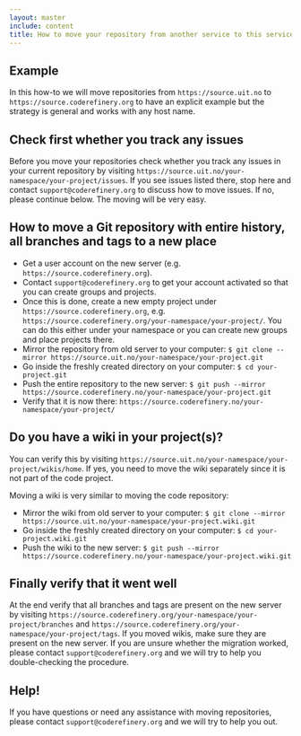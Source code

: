 ```yaml
---
layout: master
include: content
title: How to move your repository from another service to this service
---
```


## Example

In this how-to we will move repositories from `https://source.uit.no` to
`https://source.coderefinery.org` to have an explicit example
but the strategy is general and works with any host name.


## Check first whether you track any issues

Before you move your repositories check whether you track any issues in your
current repository by visiting
`https://source.uit.no/your-namespace/your-project/issues`.  If you see issues
listed there, stop here and contact `support@coderefinery.org` to discuss how
to move issues. If no, please continue below. The moving will be very easy.


## How to move a Git repository with entire history, all branches and tags to a new place

- Get a user account on the new server (e.g. `https://source.coderefinery.org`).
- Contact `support@coderefinery.org` to get your account activated so that you can create groups and projects.
- Once this is done, create a new empty project under
  `https://source.coderefinery.org`, e.g.
  `https://source.coderefinery.org/your-namespace/your-project/`. You can do this
  either under your namespace or you can create new groups and place projects
  there.
- Mirror the repository from old server to your computer: `$ git clone --mirror https://source.uit.no/your-namespace/your-project.git`
- Go inside the freshly created directory on your computer: `$ cd your-project.git`
- Push the entire repository to the new server: `$ git push --mirror https://source.coderefinery.no/your-namespace/your-project.git`
- Verify that it is now there: `https://source.coderefinery.no/your-namespace/your-project/`


## Do you have a wiki in your project(s)?

You can verify this by visiting `https://source.uit.no/your-namespace/your-project/wikis/home`.
If yes, you need to move the wiki separately since it is not part of the code project.

Moving a wiki is very similar to moving the code repository:

- Mirror the wiki from old server to your computer: `$ git clone --mirror https://source.uit.no/your-namespace/your-project.wiki.git`
- Go inside the freshly created directory on your computer: `$ cd your-project.wiki.git`
- Push the wiki to the new server: `$ git push --mirror https://source.coderefinery.no/your-namespace/your-project.wiki.git`


## Finally verify that it went well

At the end verify that all branches and tags are present on the new server
by visiting `https://source.coderefinery.org/your-namespace/your-project/branches`
and `https://source.coderefinery.org/your-namespace/your-project/tags`.
If you moved wikis, make sure they are present on the new server.  If you are
unsure whether the migration worked, please contact `support@coderefinery.org`
and we will try to help you double-checking the procedure.


## Help!

If you have questions or need any assistance with moving repositories, please
contact `support@coderefinery.org` and we will try to help you out.
